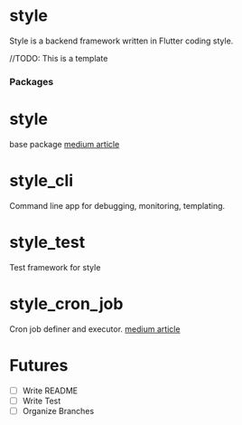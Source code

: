 # style
Style is a backend framework written in Flutter coding style.

//TODO: This is a template

### Packages 

# style 
base package
[medium article](https://itnext.io/style-backend-framework-d544bdb78a36)

# style_cli
Command line app for debugging, monitoring, templating.

# style_test
Test framework for style

# style_cron_job
Cron job definer and executor.
[medium article](https://itnext.io/flutter-dart-cron-jobs-90fa065ba8d2)


# Futures

 - [ ] Write README
 - [ ] Write Test
 - [ ] Organize Branches
